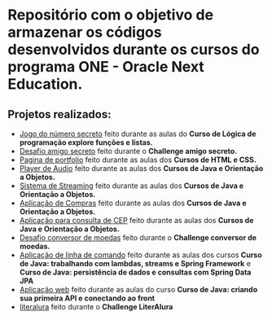 
<h1>Repositório com o objetivo de armazenar os códigos desenvolvidos durante os cursos do programa ONE - Oracle Next Education. </h1>


<h2>Projetos realizados:</h2>


- [Jogo do número secreto](https://jogodonumerosecreto-six-rouge.vercel.app/) feito durante as aulas do <b>Curso de Lógica de programação explore funções e listas.</b>
- [Desafio amigo secreto](https://camlopes.github.io/challenge_amigo_secreto/) feito durante o <b>Challenge amigo secreto.</b>
- [Pagina de portfolio](https://portfolio-liard-zeta-53.vercel.app/) feito durante as aulas dos <b>Cursos de HTML e CSS.</b>
- [Player de Audio](https://github.com/camlopes/alura-one/tree/Fase_3/Cursos%20de%20Java%20e%20Orienta%C3%A7%C3%A3o%20a%20Objetos/AudioPlayer) feito durante as aulas dos <b>Cursos de Java e Orientação a Objetos.</b>
- [Sistema de Streaming](https://github.com/camlopes/alura-one/tree/Fase_3/Cursos%20de%20Java%20e%20Orienta%C3%A7%C3%A3o%20a%20Objetos/ScreenMatch) feito durante as aulas dos <b>Cursos de Java e Orientação a Objetos.</b>
- [Aplicação de Compras](https://github.com/camlopes/alura-one/tree/Fase_3/Cursos%20de%20Java%20e%20Orienta%C3%A7%C3%A3o%20a%20Objetos/Compras) feito durante as aulas dos <b>Cursos de Java e Orientação a Objetos.</b>
- [Aplicação para consulta de CEP](https://github.com/camlopes/alura-one/tree/Fase_3/Cursos%20de%20Java%20e%20Orienta%C3%A7%C3%A3o%20a%20Objetos/ConsultaCep) feito durante as aulas dos <b>Cursos de Java e Orientação a Objetos.</b>
- [Desafio conversor de moedas](https://github.com/camlopes/challenge-conversor-de-moeda) feito durante o <b>Challenge conversor de moedas.</b>
- [Aplicação de linha de comando](https://github.com/camlopes/screenmatch-sw) feito durante as aulas dos cursos **Curso de Java: trabalhando com lambdas, streams e Spring Framework** e **Curso de Java: persistência de dados e consultas com Spring Data JPA**
- [Aplicação web](https://github.com/camlopes/screenmatch-web) feito durante as aulas do curso **Curso de Java: criando sua primeira API e conectando ao front**
- [literalura](https://github.com/camlopes/literalura) feito durante o **Challenge LiterAlura**

